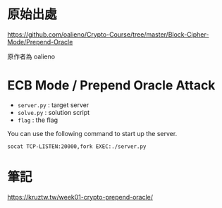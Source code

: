 # 原始出處

https://github.com/oalieno/Crypto-Course/tree/master/Block-Cipher-Mode/Prepend-Oracle

原作者為 oalieno

# ECB Mode / Prepend Oracle Attack

* `server.py` : target server
* `solve.py` : solution script
* `flag` : the flag

You can use the following command to start up the server.

```bash
socat TCP-LISTEN:20000,fork EXEC:./server.py
```

# 筆記

https://kruztw.tw/week01-crypto-prepend-oracle/